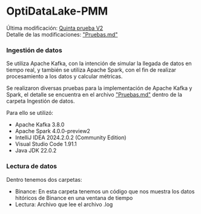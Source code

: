 # OptiDataLake-PMM
Última modificación: [Quinta prueba V2](https://github.com/ArielBravoP/OptiDataLake-PMM/tree/main/Ingesti%C3%B3n%20de%20datos/SpringBootKafka/SpringBootSpark) <br>
Detalle de las modificaciones: ["Pruebas.md"](https://github.com/ArielBravoP/OptiDataLake-PMM/blob/main/Ingesti%C3%B3n%20de%20datos/Pruebas.md)

### Ingestión de datos
Se utiliza Apache Kafka, con la intención de simular la llegada de datos en tiempo real, y también se utiliza Apache Spark, con el fin de realizar procesamiento a los datos y calcular métricas.

Se realizaron diversas pruebas para la implementación de Apache Kafka y Spark, el detalle se encuentra en el archivo ["Pruebas.md"](https://github.com/ArielBravoP/OptiDataLake-PMM/blob/main/Ingesti%C3%B3n%20de%20datos/Pruebas.md) dentro de la carpeta Ingestión de datos.

Para ello se utilizó:
- Apache Kafka 3.8.0
- Apache Spark 4.0.0-preview2
- IntelliJ IDEA 2024.2.0.2 (Community Edition)
- Visual Studio Code 1.91.1
- Java JDK 22.0.2

### Lectura de datos
Dentro tenemos dos carpetas: 
- Binance: En esta carpeta tenemos un código que nos muestra los datos hitóricos de Binance en una ventana de tiempo
- Lectura: Archivo que lee el archivo .log
